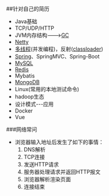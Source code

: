 ##针对自己的简历
* Java基础
* TCP/UDP/HTTP
* JVM内存结构--->[GC](../JVMTest/noteGC.md)
* [Netty](netty篇.md)
* [多线程](../ThreadTest/note.md)(并发编程)，反射([classloader](node0415(classloader).md))
* [Spring](node0411(Spring).md)、SpringMVC、Spring-Boot
* [MySQL](node0410(MySQL).md)
* [Redis](note0425(Redis).md)
* Mybatis
* [MongoDB](note0507(mongo).md)
* Linux(常用的本地测试命令)
* hadoop生态
* 设计模式---应用
* Docker
* Vue

###网络常问

* 浏览器输入地址后发生了如下的事情：
    1. DNS解析
    2. TCP连接
    3. 发送HTTP请求
    4. 服务器处理请求并返回HTTP报文
    5. 浏览器解析渲染页面
    6. 连接结束